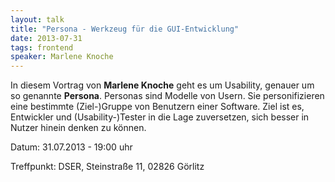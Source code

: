 ```yaml
---
layout: talk
title: "Persona - Werkzeug für die GUI-Entwicklung"
date: 2013-07-31
tags: frontend
speaker: Marlene Knoche
---
```


In diesem Vortrag von **Marlene Knoche** geht es um Usability, genauer um so genannte **Persona**.
Personas sind Modelle von Usern. Sie personifizieren eine bestimmte (Ziel-)Gruppe von Benutzern einer Software. Ziel ist es, Entwickler und (Usability-)Tester in die Lage zuversetzen, sich besser in Nutzer hinein denken zu können.


Datum: 31.07.2013 - 19:00 uhr

Treffpunkt: DSER, Steinstraße 11, 02826 Görlitz